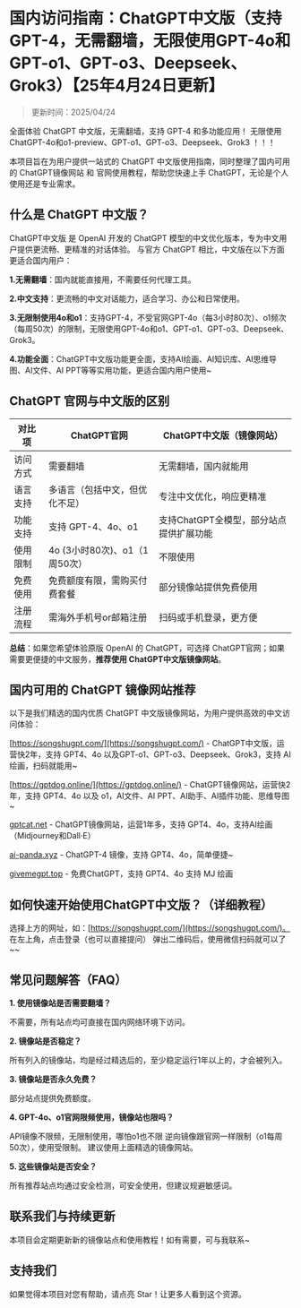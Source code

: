 # 国内访问指南：ChatGPT中文版（支持GPT-4，无需翻墙，无限使用GPT-4o和GPT-o1、GPT-o3、Deepseek、Grok3）【25年4月24日更新】

> 更新时间：2025/04/24

全面体验 ChatGPT 中文版，无需翻墙，支持 GPT-4 和多功能应用！ 无限使用ChatGPT-4o和o1-preview、GPT-o1、GPT-o3、Deepseek、Grok3 ！！！

本项目旨在为用户提供一站式的 ChatGPT 中文版使用指南，同时整理了国内可用的 ChatGPT镜像网站 和 官网使用教程，帮助您快速上手 ChatGPT，无论是个人使用还是专业需求。

## 什么是 ChatGPT 中文版？

ChatGPT中文版 是 OpenAI 开发的 ChatGPT 模型的中文优化版本，专为中文用户提供更流畅、更精准的对话体验。 与官方 ChatGPT 相比，中文版在以下方面更适合国内用户：

**1.无需翻墙**：国内就能直接用，不需要任何代理工具。

**2.中文支持**：更流畅的中文对话能力，适合学习、办公和日常使用。

**3.无限制使用4o和o1**：支持GPT-4，不受官网GPT-4o（每3小时80次）、o1频次（每周50次）的限制，无限使用GPT-4o和o1、GPT-o1、GPT-o3、Deepseek、Grok3。

**4.功能全面**：ChatGPT中文版功能更全面，支持AI绘画、AI知识库、AI思维导图、AI文件、AI PPT等等实用功能，更适合国内用户使用~

## ChatGPT 官网与中文版的区别

| 对比项 | ChatGPT官网 | ChatGPT中文版（镜像网站）| 
|--|-- |--| 
| 访问方式 | 需要翻墙 | 无需翻墙，国内就能用 | 
| 语言支持 | 多语言（包括中文，但优化不足） | 专注中文优化，响应更精准 | 
| 功能支持 | 支持 GPT-4、4o、o1 | 支持ChatGPT全模型，部分站点提供扩展功能 | 
| 使用限制 | 4o (3小时80次)、o1（1周50次） | 不限使用 | 
| 免费使用 | 免费额度有限，需购买付费套餐 | 部分镜像站提供免费使用 | 
| 注册流程 | 需海外手机号or邮箱注册 | 扫码或手机登录，更方便 |

**总结**：如果您希望体验原版 OpenAI 的 ChatGPT，可选择 ChatGPT官网；如果需要更便捷的中文服务，**推荐使用 ChatGPT中文版镜像网站**。

## 国内可用的 ChatGPT 镜像网站推荐

以下是我们精选的国内优质 ChatGPT 中文版镜像网站，为用户提供高效的中文访问体验：

[https://songshugpt.com/](https://songshugpt.com/) - ChatGPT中文版，运营快2年，支持 GPT4、4o 以及GPT-o1、GPT-o3、Deepseek、Grok3，支持 AI绘画，扫码就能用~

[https://gptdog.online/](https://gptdog.online/) - ChatGPT镜像网站，运营快2年，支持 GPT4、4o 以及 o1，AI文件、AI PPT、AI助手、AI插件功能、思维导图~

[gptcat.net](gptcat.net) - ChatGPT镜像网站，运营1年多，支持 GPT4、4o，支持AI绘画（Midjourney和Dall·E）

[ai-panda.xyz](ai-panda.xyz) - ChatGPT-4 镜像，支持 GPT4、4o，简单便捷~

[givemegpt.top](https://givemegpt.top) - 免费ChatGPT，支持 GPT4、4o 支持 MJ 绘画

## 如何快速开始使用ChatGPT中文版？（详细教程）

选择上方的网址，如：[https://songshugpt.com/](https://songshugpt.com/)。 
在左上角，点击登录（也可以直接提问）
弹出二维码后，使用微信扫码就可以了~~

## 常见问题解答（FAQ）

**1. 使用镜像站是否需要翻墙？**

  不需要，所有站点均可直接在国内网络环境下访问。

**2. 镜像站是否稳定？**

  所有列入的镜像站，均是经过精选后的，至少稳定运行1年以上的，才会被列入。

**3. 镜像站是否永久免费？**

  部分站点提供免费额度。

**4. GPT-4o、o1官网限频使用，镜像站也限吗？**

  API镜像不限频，无限制使用，哪怕o1也不限   逆向镜像跟官网一样限制（o1每周50次），使用受限制。   建议使用上面精选的镜像网站。

**5. 这些镜像站是否安全？**

  所有推荐站点均通过安全检测，可安全使用，但建议规避敏感词。

## 联系我们与持续更新

本项目会定期更新新的镜像站点和使用教程！如有需要，可与我联系~

## 支持我们

如果觉得本项目对您有帮助，请点亮 Star！让更多人看到这个资源。
